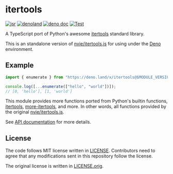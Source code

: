 # itertools

[![jsr](https://img.shields.io/jsr/v/%40lambdalisue/itertools?logo=javascript&logoColor=white)](https://jsr.io/@lambdalisue/itertools)
[![denoland](https://img.shields.io/github/v/release/lambdalisue/deno-itertools?logo=deno&label=denoland)](https://github.com/lambdalisue/deno-itertools/releases)
[![deno doc](https://doc.deno.land/badge.svg)](https://doc.deno.land/https/deno.land/x/itertools/mod.ts)
[![Test](https://github.com/lambdalisue/deno-itertools/actions/workflows/test.yml/badge.svg)](https://github.com/lambdalisue/deno-itertools/actions/workflows/test.yml)

A TypeScript port of Python's awesome [itertools] standard library.

This is an standalone version of [nvie/itertools.js] for using under the [Deno]
environment.

[Deno]: https://deno.land/
[itertools]: https://docs.python.org/3/library/itertools.html
[more-itertools]: https://pypi.org/project/more-itertools/
[nvie/itertools.js]: https://github.com/nvie/itertools.js

## Example

```typescript
import { enumerate } from "https://deno.land/x/itertools@$MODULE_VERSION/mod.ts";

console.log([...enumerate(["hello", "world"])]);
// [0, 'hello'], [1, 'world']
```

This module provides more functions ported from Python's builtin functions,
[itertools], [more-itertools], and more. In other words, all functions provided
by the original [nvie/itertools.js].

See
[API documentation](https://doc.deno.land/https/deno.land/x/itertools/mod.ts)
for more details.

## License

The code follows MIT license written in [LICENSE](./LICENSE). Contributors need
to agree that any modifications sent in this repository follow the license.

The original license is written in [LICENSE.orig](./LICENSE.orig).
